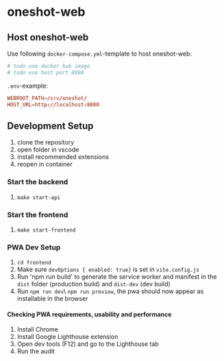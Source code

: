 # oneshot-web

## Host oneshot-web

Use following `docker-compose.yml`-template to host oneshot-web:

```yml
# todo use docker hub image
# todo use host port 8080
```

`.env`-example:

```conf
WEBROOT_PATH=/srv/oneshot/
HOST_URL=http://localhost:8080
```

## Development Setup

1. clone the repository
2. open folder in vscode
3. install recommended extensions
4. reopen in container

### Start the backend

1. `make start-api`

### Start the frontend

1. `make start-frontend`

### PWA Dev Setup

1. `cd frontend`
2. Make sure `devOptions { enabled: true}` is set in `vite.config.js`
3. Run 'npm run build' to generate the service worker and manifest in the `dist` folder (production build) and `dist-dev` (dev build)
4. Run `npm run dev`\ `npm run preview`, the pwa should now appear as installable in the browser

#### Checking PWA requirements, usability and performance

1. Install Chrome
2. Install Google Lighthouse extension
3. Open dev tools (F12) and go to the Lighthouse tab
4. Run the audit
